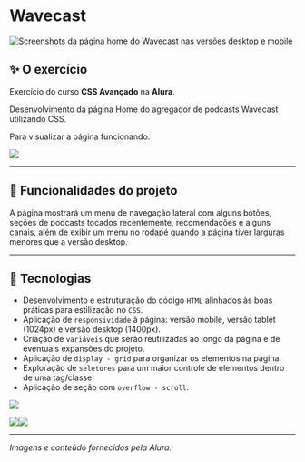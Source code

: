 # Wavecast
![Screenshots da página home do Wavecast nas versões desktop e mobile](https://github.com/user-attachments/assets/3df614e4-e3b2-4f65-9a91-e5b993aeb82a)

## ✨ O exercício

Exercício do curso <b>CSS Avançado</b> na <b>Alura</b>.

Desenvolvimento da página Home do agregador de podcasts Wavecast utilizando CSS.

Para visualizar a página funcionando: 

<a href="https://lucasjdantas.github.io/exercicio-alura-css-avancado-5/" target="_blank"><img loading="lazy" src="https://img.shields.io/badge/GitHub%20Pages-222222?style=for-the-badge&logo=github%20Pages&logoColor=white" target="_blank"></a>

<hr>

## 🔨 Funcionalidades do projeto

A página mostrará um menu de navegação lateral com alguns botões, seções de podcasts tocados recentemente, recomendações e alguns canais, além de exibir um menu no rodapé quando a página tiver larguras menores que a versão desktop.

<hr>

## 🚀 Tecnologias

- Desenvolvimento e estruturação do código `HTML` alinhados às boas práticas para estilização no `CSS`.
- Aplicação de `responsividade` à página: versão mobile, versão tablet (1024px) e versão desktop (1400px).
- Criação de `variáveis` que serão reutilizadas ao longo da página e de eventuais expansões do projeto.
- Aplicação de `display - grid` para organizar os elementos na página.
- Exploração de `seletores` para um maior controle de elementos dentro de uma tag/classe.
- Aplicação de seção com `overflow - scroll`.

<img loading="laz" src="https://img.shields.io/badge/VSCode-0078D4?style=for-the-badge&logo=visual%20studio%20code&logoColor=white">

<img loading="lazy" src="https://img.shields.io/badge/HTML5-E34F26?style=for-the-badge&logo=html5&logoColor=white"><img loading="lazy" src="https://img.shields.io/badge/CSS3-1572B6?style=for-the-badge&logo=css3&logoColor=white">

<hr>

*Imagens e conteúdo fornecidos pela Alura.*
